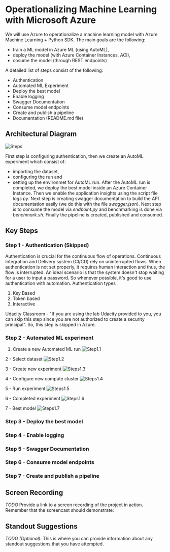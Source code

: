 
# Operationalizing Machine Learning with Microsoft Azure

We will use Azure to operationalize a machine learning model with Azure Machine Learning + Python SDK. The main goals are the following:
- train a ML model in Azure ML (using AutoML),
- deploy the model (with Azure Container Instances, ACI),
- cosume the model (through REST endpoints)

A detailed list of steps consist of the following:
- Authentication
- Automated ML Experiment
- Deploy the best model
- Enable logging
- Swagger Documentation
- Consume model endpoints
- Create and publish a pipeline
- Documentation (README.md file)


## Architectural Diagram

![Steps](https://github.com/MangelFdz/machine-learning-engineering-with-azure/blob/main/operationalizing-machine-learning/images/steps.PNG)

First step is configuring authentication, then we create an AutoML experiment which consist of: 
- importing the dataset,
- configuring the run and 
- setting up the environmet for AutoML run.
After the AutoML run is completed, we deploy the best model inside an Azure Container Instance. Then we enable the application insights using the script file *logs.py*. Next step is creating swagger documentation to build the API documentation easily (we do this with the file *swagger.json*). Next step is to consume the model via *endpoint.py* and benchmarking is done via *benchmark.sh*. Finally the pipeline is created, published and consumed.

## Key Steps

### Step 1 - Authentication (Skipped)
Authentication is crucial for the continuous flow of operations. Continuous Integration and Delivery system (CI/CD) rely on uninterrupted flows. When authentication is not set properly, it requires human interaction and thus, the flow is interrupted. An ideal scenario is that the system doesn't stop waiting for a user to input a password. So whenever possible, it's good to use authentication with automation. Authentication types 
1. Key Based 
2. Token based 
3. Interactive

Udacity Classroom - "If you are using the lab Udacity provided to you, you can skip this step since you are not authorized to create a security principal". So, this step is skipped in Azure.

### Step 2 - Automated ML experiment
1. Create a new Automated ML run
![Step1.1](https://github.com/MangelFdz/machine-learning-engineering-with-azure/blob/main/operationalizing-machine-learning/images/1-create-a-new-automated-ml-run.jpg)

2 - Select dataset
![Step1.2](https://github.com/MangelFdz/machine-learning-engineering-with-azure/blob/main/operationalizing-machine-learning/images/2-select-dataset.jpg)

3 - Create new experiment
![Steps1.3](https://github.com/MangelFdz/machine-learning-engineering-with-azure/blob/main/operationalizing-machine-learning/images/3-create-new-experiment.jpg)

4 - Configure new compute cluster
![Steps1.4](https://github.com/MangelFdz/machine-learning-engineering-with-azure/blob/main/operationalizing-machine-learning/images/4-configure-new-compute-cluster.jpg)

5 - Run experiment
![Steps1.5](https://github.com/MangelFdz/machine-learning-engineering-with-azure/blob/main/operationalizing-machine-learning/images/5-run-experiment.jpg)

6 - Completed experiment
![Steps1.6](https://github.com/MangelFdz/machine-learning-engineering-with-azure/blob/main/operationalizing-machine-learning/images/5-completed-experiment.jpg)

7 - Best model
![Steps1.7](https://github.com/MangelFdz/machine-learning-engineering-with-azure/blob/main/operationalizing-machine-learning/images/5-best-model.jpg)


### Step 3 - Deploy the best model

### Step 4 - Enable logging

### Step 5 - Swagger Documentation

### Step 6 - Consume model endpoints

### Step 7 - Create and publish a pipeline



## Screen Recording
*TODO* Provide a link to a screen recording of the project in action. Remember that the screencast should demonstrate:

## Standout Suggestions
*TODO (Optional):* This is where you can provide information about any standout suggestions that you have attempted.
